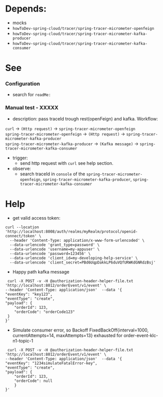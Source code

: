 # Depends:

- mocks
- `howToDev-spring-cloud/tracer/spring-tracer-micrometer-openfeign`
- `howToDev-spring-cloud/tracer/spring-tracer-micrometer-kafka-producer`
- `howToDev-spring-cloud/tracer/spring-tracer-micrometer-kafka-consumer`

# See

### Configuration

- search for `readMe:`


### Manual test - XXXXX

- description:
pass traceId trough rest(openFeign) and kafka. Workflow:

`curl` -> `(Http request)` -> `spring-tracer-micrometer-openfeign` <br>
`spring-tracer-micrometer-openfeign` -> `(Http request)` -> `spring-tracer-micrometer-kafka-producer` <br>
`spring-tracer-micrometer-kafka-producer` -> `(Kafka message)` -> `spring-tracer-micrometer-kafka-consumer`<br>


- trigger:
  - send http request with `curl` see help section.
- observe:
  - search traceId in `console` of the `spring-tracer-micrometer-openfeign`, `spring-tracer-micrometer-kafka-producer`, `spring-tracer-micrometer-kafka-consumer`

# Help
- get valid access token:
```text
curl --location 'http://localhost:8008/auth/realms/myRealm/protocol/openid-connect/token' \
  --header 'Content-Type: application/x-www-form-urlencoded' \
  --data-urlencode 'grant_type=password' \
  --data-urlencode 'username=my-appuser' \
  --data-urlencode 'password=123456' \
  --data-urlencode 'client_id=my-developing-help-service' \
  --data-urlencode 'client_secret=PBd6UqpDakkLP6duVQfURWKdGNRdzBsj'
```

- Happy path kafka message
```text
 curl -X POST -v -H @authorization-header-helper-file.txt 'http://localhost:8012/orderEvent/v1/event' \
--header 'Content-Type: application/json'  --data '{
"eventKey": "key123",
"eventType": "create",
"payload": {
    "orderId": 123,
    "orderCode": "orderCode123"
 }
}'
```

- Simulate consumer error, so Backoff FixedBackOff{interval=1000, currentAttempts=14, maxAttempts=13} exhausted for order-event-klc-n1-topic-1
```text
 curl -X POST -v -H @authorization-header-helper-file.txt 'http://localhost:8012/orderEvent/v1/event' \
--header 'Content-Type: application/json'  --data '{
"eventKey": "1234simulateFatalError-key",
"eventType": "create",
"payload": {
    "orderId": 123,
    "orderCode": null
    }
}'
```



